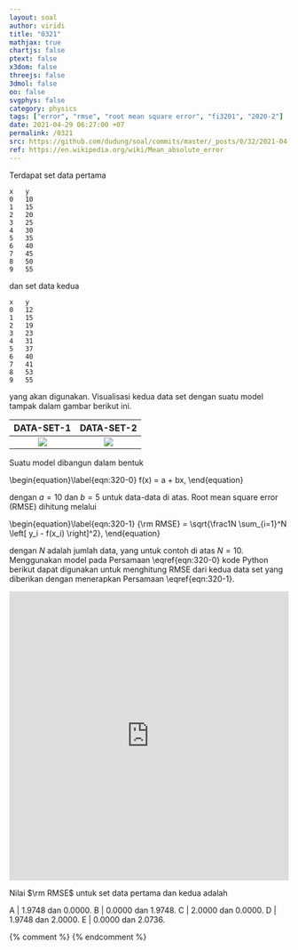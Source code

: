 ```yaml
---
layout: soal
author: viridi
title: "0321"
mathjax: true
chartjs: false
ptext: false
x3dom: false
threejs: false
3dmol: false
oo: false
svgphys: false
category: physics
tags: ["error", "rmse", "root mean square error", "fi3201", "2020-2"]
date: 2021-04-29 06:27:00 +07
permalink: /0321
src: https://github.com/dudung/soal/commits/master/_posts/0/32/2021-04-29-error-1.md
ref: https://en.wikipedia.org/wiki/Mean_absolute_error
---
```

Terdapat set data pertama

```
x	y
0	10
1	15
2	20
3	25
4	30
5	35
6	40
7	45
8	50
9	55
```

dan set data kedua

```
x	y
0	12
1	15
2	19
3	23
4	31
5	37
6	40
7	41
8	53
9	55
```

yang akan digunakan. Visualisasi kedua data set dengan suatu model tampak dalam gambar berikut ini.

DATA-SET-1 | DATA-SET-2
:-: | :-:
![]({{site.baseurl}}/assets/img/0/32/0320a.png) | ![]({{site.baseurl}}/assets/img/0/32/0320b.png)

Suatu model dibangun dalam bentuk

\begin{equation}\label{eqn:320-0}
f(x) = a + bx,
\end{equation}

dengan $a = 10$ dan $b = 5$ untuk data-data di atas. Root mean square error (RMSE) dihitung melalui

\begin{equation}\label{eqn:320-1}
{\rm RMSE} = \sqrt{\frac1N \sum_{i=1}^N \left[ y_i - f(x_i) \right]^2},
\end{equation}

dengan $N$ adalah jumlah data, yang untuk contoh di atas $N = 10$. Menggunakan model pada Persamaan \eqref{eqn:320-0} kode Python berikut dapat digunakan untuk menghitung RMSE dari kedua data set yang diberikan dengan menerapkan Persamaan \eqref{eqn:320-1}.

<iframe src="https://trinket.io/embed/python/3268067a48" width="100%" height="520" frameborder="0" marginwidth="0" marginheight="0" allowfullscreen></iframe>

Nilai $\rm RMSE$ untuk set data pertama dan kedua adalah

A | $1.9748$ dan $0.0000$.
B | $0.0000$ dan $1.9748$.
C | $2.0000$ dan $0.0000$.
D | $1.9748$ dan $2.0000$.
E | $0.0000$ dan $2.0736$.

{% comment %}
{% endcomment %}

